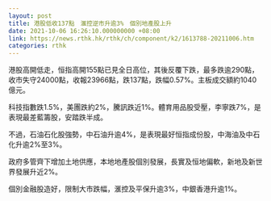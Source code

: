 ```yaml
---
layout: post
title: 港股低收137點　滙控逆市升逾3%　個別地產股上升
date: 2021-10-06 16:26:10.000000000 +08:00
link: https://news.rthk.hk/rthk/ch/component/k2/1613788-20211006.htm
categories: rthk
---
```


港股高開低走，恒指高開155點已見全日高位，其後反覆下跌，最多跌逾290點，收市失守24000點，收報23966點，跌137點，跌幅0.57%。主板成交額約1040億元。

科技指數跌1.5%，美團跌約2%，騰訊跌近1%。體育用品股受壓，李寧跌7%，是表現最差藍籌股，安踏跌半成。

不過，石油石化股強勢，中石油升逾4%，是表現最好恒指成份股，中海油及中石化升逾2%至3%。

政府多管齊下增加土地供應，本地地產股個別發展，長實及恒地偏軟，新地及新世界發展升近2%。

個別金融股造好，限制大市跌幅，滙控及平保升逾3%，中銀香港升逾1%。
